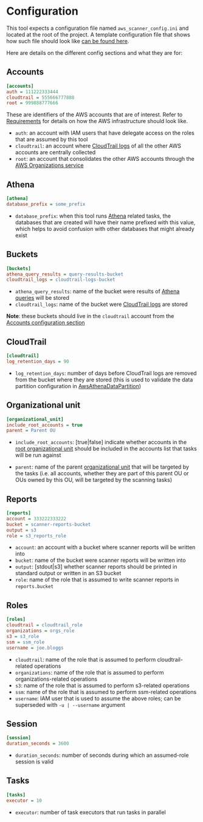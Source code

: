 # Configuration

This tool expects a configuration file named `aws_scanner_config.ini` and located at the root of the project. A template
configuration file that shows how such file should look like [can be found here](../aws_scanner_config_template.ini).

Here are details on the different config sections and what they are for:

## Accounts

```ini
[accounts]
auth = 111222333444
cloudtrail = 555666777888
root = 999888777666
```

These are identifiers of the AWS accounts that are of interest. Refer to [Requirements][doc-requirements] for details on
how the AWS infrastructure should look like.

- `auth`: an account with IAM users that have delegate access on the roles that are assumed by this tool
- `cloudtrail`: an account where [CloudTrail logs][aws-cloudtrail] of all the other AWS accounts are centrally collected
- `root`: an account that consolidates the other AWS accounts through the [AWS Organizations service][aws-organizations]

## Athena

```ini
[athena]
database_prefix = some_prefix
```

- `database_prefix`: when this tool runs [Athena][aws-athena] related tasks, the databases that are created will have
  their name prefixed with this value, which helps to avoid confusion with other databases that might already exist

## Buckets

```ini
[buckets]
athena_query_results = query-results-bucket
cloudtrail_logs = cloudtrail-logs-bucket
```

- `athena_query_results`: name of the bucket were results of [Athena queries][aws-athena-querying] will be stored
- `cloudtrail_logs`: name of the bucket were [CloudTrail logs][aws-cloudtrail-bucket] are stored

**Note**: these buckets should live in the `cloudtrail` account from the [Accounts configuration section](#accounts)

## CloudTrail

```ini
[cloudtrail]
log_retention_days = 90
```

- `log_retention_days`: number of days before CloudTrail logs are removed from the bucket where they are stored (this is
  used to validate the data partition configuration in [AwsAthenaDataPartition][src-partition])

## Organizational unit

```ini
[organizational_unit]
include_root_accounts = true
parent = Parent OU
```

-   `include_root_accounts`: \[true|false\] indicate whether accounts in the
    [root organizational unit][aws-organizations-root] should be included in the accounts list that tasks will be run
    against

-   `parent`: name of the parent [organizational unit][aws-organizational-ou] that will be targeted by the tasks (i.e.
    all accounts, whether they are part of this parent OU or OUs owned by this OU, will be targeted by the scanning
    tasks)

## Reports

```ini
[reports]
account = 333222333222
bucket = scanner-reports-bucket
output = s3
role = s3_reports_role
```

- `account`: an account with a bucket where scanner reports will be written into
- `bucket`: name of the bucket were scanner reports will be written into
- `output`: \[stdout|s3\] whether scanner reports should be printed in standard output or written in an S3 bucket
- `role`: name of the role that is assumed to write scanner reports in `reports.bucket`

## Roles

```ini
[roles]
cloudtrail = cloudtrail_role
organizations = orgs_role
s3 = s3_role
ssm = ssm_role
username = joe.bloggs
```

- `cloudtrail`: name of the role that is assumed to perform cloudtrail-related operations
- `organizations`: name of the role that is assumed to perform organizations-related operations
- `s3`: name of the role that is assumed to perform s3-related operations
- `ssm`: name of the role that is assumed to perform ssm-related operations
- `username`: IAM user that is used to assume the above roles; can be superseded with `-u | --username` argument

## Session

```ini
[session]
duration_seconds = 3600
```

- `duration_seconds`: number of seconds during which an assumed-role session is valid

## Tasks

```ini
[tasks]
executor = 10
```

- `executor`: number of task executors that run tasks in parallel

[aws-athena]: https://docs.aws.amazon.com/athena/latest/ug/what-is.html
[aws-athena-querying]: https://docs.aws.amazon.com/athena/latest/ug/querying.html
[aws-cloudtrail]: https://docs.aws.amazon.com/awscloudtrail/latest/userguide/cloudtrail-user-guide.html
[aws-cloudtrail-bucket]: https://docs.aws.amazon.com/awscloudtrail/latest/userguide/cloudtrail-create-and-update-a-trail.html
[aws-organizational-ou]: https://docs.aws.amazon.com/organizations/latest/userguide/orgs_getting-started_concepts.html#organizationalunit
[aws-organizations]: https://docs.aws.amazon.com/organizations/latest/userguide/orgs_introduction.html
[aws-organizations-root]: https://docs.aws.amazon.com/organizations/latest/userguide/orgs_getting-started_concepts.html#root
[doc-requirements]: ./requirements.md
[src-partition]: ../src/data/aws_athena_data_partition.py
